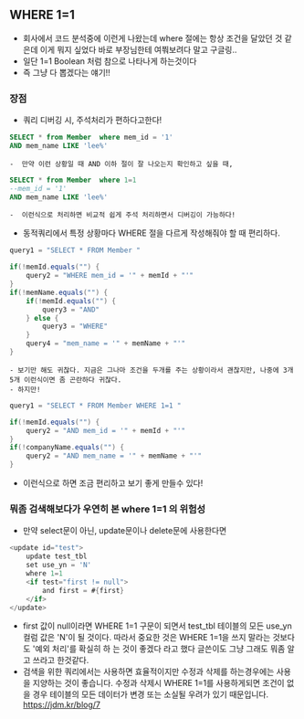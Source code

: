 ## WHERE 1=1 
  - 회사에서 코드 분석중에 이런게 나왔는데 where 절에는 항상 조건을 달았던 것 같은데 이게 뭐지 싶었다 바로 부장님한테 여쭤보려다 말고 구글링..
  - 일단 1=1 Boolean 처럼 참으로 나타나게 하는것이다 
  - 즉 그냥 다 뽑겠다는 얘기!!
  
### 장점
  - 쿼리 디버깅 시, 주석처리가 편하다고한다!
````sql 
SELECT * from Member  where mem_id = '1'
AND mem_name LIKE 'lee%'
````
    -  만약 이런 상황일 때 AND 이하 절이 잘 나오는지 확인하고 싶을 때, 
````sql 
SELECT * from Member  where 1=1
--mem_id = '1'
AND mem_name LIKE 'lee%'
````
    -  이런식으로 처리하면 비교적 쉽게 주석 처리하면서 디버깅이 가능하다!

  -  동적쿼리에서 특정 상황마다 WHERE 절을 다르게 작성해줘야 할 때 편리하다.
````java
query1 = "SELECT * FROM Member "

if(!memId.equals("") {
	query2 = "WHERE mem_id = '" + memId + "'"
}
if(!memName.equals("") {
	if(!memId.equals("") {
    	query3 = "AND"
    } else {
    	query3 = "WHERE"
    }
	query4 = "mem_name = '" + memName + "'"
}

````
    - 보기만 해도 귀찮다. 지금은 그나마 조건을 두개를 주는 상황이라서 괜찮지만, 나중에 3개 5개 이런식이면 좀 곤란하다 귀찮다.
    - 하지만!
````java
query1 = "SELECT * FROM Member WHERE 1=1 "

if(!memId.equals("") {
	query2 = "AND mem_id = '" + memId + "'"
}
if(!companyName.equals("") {
	query2 = "AND mem_name = '" + memName + "'"
}
````
- 이런식으로 하면 조금 편리하고 보기 좋게 만들수 있다!
### 뭐좀 검색해보다가 우연히 본 where 1=1 의 위험성
 - 만약 select문이 아닌, update문이나 delete문에 사용한다면
````java
<update id="test">
	update test_tbl
	set use_yn = 'N'
	where 1=1
	<if test="first != null">
		and first = #{first}
	</if>
</update>
````
 - first 값이 null이라면 WHERE 1=1 구문이 되면서 test_tbl 테이블의 모든 use_yn 컬럼 값은 'N'이 될 것이다. 따라서 중요한 것은 WHERE 1=1을 쓰지 말라는 것보다도 '예외 처리'를 확실히 하    는 것이 좋겠다 라고 했다 글쓴이도 그냥 그래도 뭐좀 알고 쓰라고 한것같다.
 - 검색을 위한 쿼리에서는 사용하면 효율적이지만 수정과 삭제를 하는경우에는 사용을 지양하는 것이 좋습니다.
   수정과 삭제시 WHERE 1=1를 사용하게되면 조건이 없을 경우 테이블의 모든 데이터가 변경 또는 소실될 우려가 있기 때문입니다. 
https://jdm.kr/blog/7


